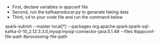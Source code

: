 - First, declare variables in appconf file 
- Second, run the kafkaproducer.py to generate faking data
- Third, cd to your code file and run the command below
  
spark-submit --master local[*] --packages org.apache.spark:spark-sql-kafka-0-10_2.12:3.3.0,mysql:mysql-connector-java:5.1.49 --files #appconf-file-path #processing-file-path
